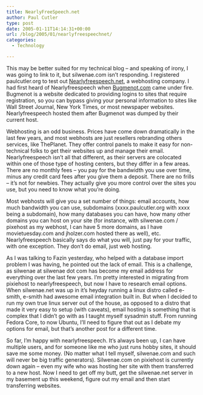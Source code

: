 ```yaml
---
title: NearlyFreeSpeech.net
author: Paul Cutler
type: post
date: 2005-01-11T14:14:31+00:00
url: /blog/2005/01/nearlyfreespeechnet/
categories:
  - Technology

---
```

This may be better suited for my technical blog &#8211; and speaking of irony, I was going to link to it, but silwenae.com isn&#8217;t responding. I registered paulcutler.org to test out [Nearlyfreespeech.net][1], a webhosting company. I had first heard of Nearlyfreespeech when [Bugmenot.com][2] came under fire. Bugmenot is a website dedicated to providing logins to sites that require registration, so you can bypass giving your personal information to sites like Wall Street Journal, New York Times, or most newspaper websites. Nearlyfreespeech hosted them after Bugmenot was dumped by their current host.

Webhosting is an odd business. Prices have come down dramatically in the last few years, and most webhosts are just resellers rebranding others services, like ThePlanet. They offer control panels to make it easy for non-technical folks to get their websites up and manage their email. Nearlyfreespeech isn&#8217;t all that different, as their servers are colocated within one of those type of hosting centers, but they differ in a few areas. There are no monthly fees &#8211; you pay for the bandwidth you use over time, minus any credit card fees after you give them a deposit. There are no frills &#8211; it&#8217;s not for newbies. They actually give you more control over the sites you use, but you need to know what you&#8217;re doing.

Most webhosts will give you a set number of things: email accounts, how much bandwidth you can use, subdomains (xxxx.paulcutler.org with xxxx being a subdomain), how many databases you can have, how many other domains you can host on your site (for instance, with silwenae.com / pixehost as my webhost, I can have 5 more domains, as I have movietuesday.com and jholzer.com hosted there as well), etc. Nearlyfreespeech basically says do what you will, just pay for your traffic, with one exception. They don&#8217;t do email, just web hosting.

As I was talking to Fazin yesterday, who helped with a database import problem I was having, he pointed out the lack of email. This is a challenge, as silwenae at silwenae dot com has become my email address for everything over the last few years. I&#8217;m pretty interested in migrating from pixiehost to nearlyfreespeech, but now I have to research email options. When silwenae.net was up in it&#8217;s heyday running a linux distro called e-smith, e-smith had awesome email integration built in. But when I decided to run my own true linux server out of the house, as opposed to a distro that made it very easy to setup (with caveats), email hosting is something that is complex that I didn&#8217;t go with as I taught myself sysadmin stuff. From running Fedora Core, to now Ubuntu, I&#8217;ll need to figure that out as I debate my options for email, but that&#8217;s another post for a different time.

So far, I&#8217;m happy with nearlyfreespeech. It&#8217;s always been up, I can have multiple users, and for someone like me who just runs hobby sites, it should save me some money. (No matter what I tell myself, silwenae.com and such will never be big traffic generators). Silwenae.com on pixiehost is currently down again &#8211; even my wife who was hosting her site with them transferred to a new host. Now I need to get off my butt, get the silwenae.net server in my basement up this weekend, figure out my email and then start transferring websites.

 [1]: http://www.nearlyfreespeech.net
 [2]: http://www.bugmenot.com